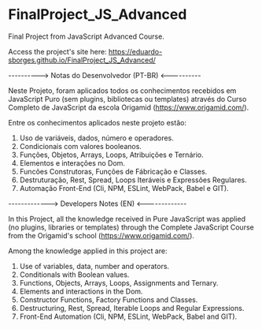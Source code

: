 # FinalProject_JS_Advanced
Final Project from JavaScript Advanced Course.

Access the project's site here: https://eduardo-sborges.github.io/FinalProject_JS_Advanced/

----------> Notas do Desenvolvedor (PT-BR) <----------

Neste Projeto, foram aplicados todos os conhecimentos recebidos em JavaScript Puro 
(sem plugins, bibliotecas ou templates) através do Curso Completo de JavaScript
da escola Origamid (https://www.origamid.com/).

Entre os conhecimentos aplicados neste projeto estão:

1. Uso de variáveis, dados, número e operadores.
2. Condicionais com valores booleanos.
3. Funções, Objetos, Arrays, Loops, Atribuições e Ternário.
4. Elementos e interações no Dom.
5. Funcões Construtoras, Funções de Fábricação e Classes.
6. Destruturação, Rest, Spread, Loops Iteráveis e Expressões Regulares.
7. Automação Front-End (Cli, NPM, ESLint, WebPack, Babel e GIT).

-------------> Developers Notes (EN) <-------------

In this Project, all the knowledge received in Pure JavaScript was applied
(no plugins, libraries or templates) through the Complete JavaScript Course
from the Origamid's school (https://www.origamid.com/).

Among the knowledge applied in this project are:

1. Use of variables, data, number and operators.
2. Conditionals with Boolean values.
3. Functions, Objects, Arrays, Loops, Assignments and Ternary.
4. Elements and interactions in the Dom.
5. Constructor Functions, Factory Functions and Classes.
6. Destructuring, Rest, Spread, Iterable Loops and Regular Expressions.
7. Front-End Automation (Cli, NPM, ESLint, WebPack, Babel and GIT).
